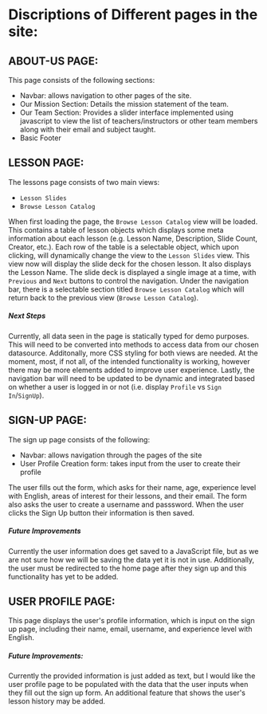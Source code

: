 # Discriptions of Different pages in the site:

## ABOUT-US PAGE:
This page consists of the following sections:
  - Navbar: allows navigation to other pages of the site.
  - Our Mission Section: Details the mission statement of the team.
  - Our Team Section: Provides a slider interface implemented using javascript 
    to view the list of teachers/instructors or other team members along with their email and subject taught.
  - Basic Footer

## LESSON PAGE:
The lessons page consists of two main views:
  - `Lesson Slides`
  - `Browse Lesson Catalog`

When first loading the page, the `Browse Lesson Catalog` view will be loaded. This contains a table of lesson objects which displays some meta information about each lesson (e.g. Lesson Name, Description, Slide Count, Creator, etc.). Each row of the table is a selectable object, which upon clicking, will dynamically change the view to the `Lesson Slides` view. This view now will display the slide deck for the chosen lesson. It also displays the Lesson Name. The slide deck is displayed a single image at a time, with `Previous` and `Next` buttons to control the navigation. Under the navigation bar, there is a selectable section titled `Browse Lesson Catalog` which will return back to the previous view (`Browse Lesson Catalog`).

##### Next Steps
Currently, all data seen in the page is statically typed for demo purposes. This will need to be converted into methods to access data from our chosen datasource. Additonally, more CSS styling for both views are needed. At the moment, most, if not all, of the intended functionality is working, however there may be more elements added to improve user experience. Lastly, the navigation bar will need to be updated to be dynamic and integrated based on whether a user is logged in or not (i.e. display `Profile` vs `Sign In`/`SignUp`).

## SIGN-UP PAGE:
The sign up page consists of the following:
- Navbar: allows navigation through the pages of the site
- User Profile Creation form: takes input from the user to create their profile

The user fills out the form, which asks for their name, age, experience level with English, areas of interest for their lessons, and their email. The form also asks the user to create a username and passsword. When the user clicks the Sign Up button their information is then saved.
##### Future Improvements
Currently the user information does get saved to a JavaScript file, but as we are not sure how we will be saving the data yet it is not in use. Additionally, the user must be redirected to the home page after they sign up and this functionality has yet to be added.

## USER PROFILE PAGE:
This page displays the user's profile information, which is input on the sign up page, including their name, email, username, and experience level with English.
##### Future Improvements:
Currently the provided information is just added as text, but I would like the user profile page to be populated with the data that the user inputs when they fill out the sign up form. An additional feature that shows the user's lesson history may be added.
